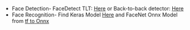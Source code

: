 - Face Detection- FaceDetect TLT: [Here](https://ngc.nvidia.com/catalog/models/nvidia:tlt_facenet/files?version=deployable_v1.0) or Back-to-back detector: [Here](https://github.com/NVIDIA-AI-IOT/deepstream_reference_apps/tree/master/back-to-back-detectors)
- Face Recognition- Find Keras Model [Here](https://github.com/nyoki-mtl/keras-facenet) and FaceNet Onnx Model from [tf to Onnx](https://github.com/riotu-lab/tf2trt_with_onnx)

